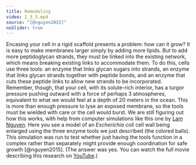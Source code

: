 ```yaml
---
title: Remodeling
video: 2_3_3.mp4
source: "[@nguyen2015]"
noSlider: true
---
```

Encasing your cell in a rigid scaffold presents a problem: how can it grow? It is easy to make membranes larger simply by adding more lipids. But to add more peptidoglycan strands, they must be linked into the existing network, which means breaking existing links to accommodate them. To do this, cells use three tools: an enzyme that links glycan sugars into strands, an enzyme that links glycan strands together with peptide bonds, and an enzyme that cuts these peptide links to allow new strands to be incorporated. Remember, though, that your cell, with its solute-rich interior, has a turgor pressure pushing outward with a force of perhaps 3 atmospheres, equivalent to what we would feel at a depth of 20 meters in the ocean. This is more than enough pressure to lyse an exposed membrane, so the tools must be wielded with care or the cell would burst. We are still figuring out how this works, with help from computer simulations like this one by [Lam Nguyen](#lam_nguyen). Here you see a model of an *Escherichia coli* cell wall being enlarged using the three enzyme tools we just described (the colored balls). This simulation was run to test whether just having the tools function in a complex rather than separately might provide enough coordination for safe growth [@nguyen2015]. (The answer was yes. You can watch the full movie describing this research on [YouTube](https://www.youtube.com/watch?v=_5Ov3vp6Qyg).)

